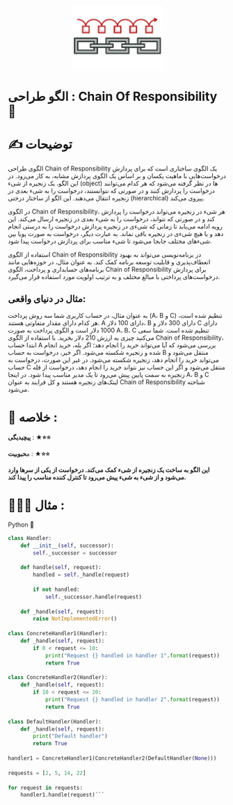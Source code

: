 <p align="center">
  <img src="https://github.com/mojtabapaso/Design-Pattern-Persian/blob/main/img/Behavioral/chain-of-responsibility-mini.png" height="150px" />
</p>

# الگو طراحی :  Chain Of Responsibility 🔗

# ✍️ توضیحات 
الگوی طراحی Chain of Responsibility یک الگوی ساختاری است که برای پردازش درخواست‌هایی با ماهیت یکسان و بر اساس یک الگوی پردازش مشابه، به کار می‌رود. در این الگو، یک زنجیره از شیء (object) ها در نظر گرفته می‌شود که هر کدام می‌توانند درخواست را پردازش کنند و در صورتی که نتوانستند، درخواست را به شیء بعدی در زنجیره انتقال می‌دهند. این الگو از ساختار درختی (hierarchical) پیروی می‌کند.

در الگوی Chain of Responsibility، هر شیء در زنجیره می‌تواند درخواست را پردازش کند و در صورتی که نتواند، درخواست را به شیء بعدی در زنجیره ارسال می‌کند. این رویه ادامه می‌یابد تا زمانی که شیءی در زنجیره پردازش درخواست را به درستی انجام دهد و یا هیچ شیءی در زنجیره باقی نماند. به عبارت دیگر، درخواست به صورت پویا بین شیء‌های مختلف جابجا می‌شود تا شیء مناسب برای پردازش درخواست پیدا شود.

استفاده از الگوی Chain of Responsibility در برنامه‌نویسی می‌تواند به بهبود انعطاف‌پذیری و قابلیت توسعه برنامه کمک کند. به عنوان مثال، در حوزه‌هایی مانند برنامه‌های حسابداری و پرداخت، الگوی Chain of Responsibility برای پردازش درخواست‌های پرداختی با مبالغ مختلف و به ترتیب اولویت مورد استفاده قرار می‌گیرد.
## مثال در دنیای واقعی:

به عنوان مثال، در حساب کاربری شما سه روش پرداخت (A، B و C) تنظیم شده است، هر کدام دارای مقدار متفاوتی هستند. A دارای 100 دلار، B دارای 300 دلار و C دارای 1000 دلار است و الگوی پرداخت به صورت A، B، C تنظیم شده است. شما سعی می‌کنید چیزی به ارزش 210 دلار بخرید. با استفاده از الگوی Chain of Responsibility، ابتدا حساب A بررسی می‌شود که آیا می‌تواند خرید را انجام دهد؛ اگر بله، خرید انجام شده و زنجیره شکسته می‌شود. اگر خیر، درخواست به حساب B منتقل می‌شود و می‌تواند خرید را انجام دهد، زنجیره شکسته می‌شود. در غیر این صورت، درخواست به حساب C منتقل می‌شود و اگر این حساب نیز نتواند خرید را انجام دهد، درخواست از قله زنجیره به سمت پایین پیش می‌رود تا یک مدیر مناسب پیدا شود. در اینجا A، B و C لینک‌های زنجیره هستند و کل فرایند به عنوان Chain of Responsibility شناخته می‌شود.

 # 📝 خلاصه :
**پیچیدیگی** : **★⭐⭐** 

م**حبوبیت** : **★⭐⭐**

**این الگو به ساخت یک زنجیره از شیء کمک می‌کند. درخواست از یکی از سرها وارد می‌شود و از شیء به شیء پیش می‌رود تا کنترل کننده مناسب را پیدا کند.**

# 👨🏻‍💻 مثال  :
Python 🐍 


```python
class Handler:
    def __init__(self, successor):
        self._successor = successor

    def handle(self, request):
        handled = self._handle(request)

        if not handled:
            self._successor.handle(request)

    def _handle(self, request):
        raise NotImplementedError()
        
class ConcreteHandler1(Handler):
    def _handle(self, request):
        if 0 < request <= 10:
            print("Request {} handled in handler 1".format(request))
            return True
        
class ConcreteHandler2(Handler):
    def _handle(self, request):
        if 10 < request <= 20:
            print("Request {} handled in handler 2".format(request))
            return True
        
class DefaultHandler(Handler):
    def _handle(self, request):
        print("Default handler")
        return True

handler1 = ConcreteHandler1(ConcreteHandler2(DefaultHandler(None)))

requests = [2, 5, 14, 22]

for request in requests:
    handler1.handle(request)```


